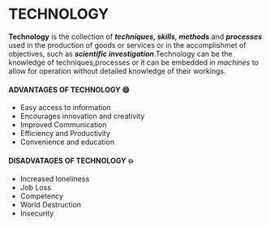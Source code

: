 
# TECHNOLOGY
**Technology** is the collection of **_techniques, skills, methods_** and **_processes_** used in the production of goods or services or in the accomplishmet of objectives, such as **_scientific investigation_**.Technology can be the knowledge of techniques,processes or it can be embedded in *machines* to allow for operation without detailed knowledge of their workings.

#### **ADVANTAGES OF TECHNOLOGY** :smile:
* Easy access to information
* Encourages innovation  and creativity
* Improved Communication
* Efficiency and Productivity
* Convenience and education

#### **DISADVATAGES OF TECHNOLOGY** :boom:
* Increased loneliness
* Job Loss
* Competency
* World Destruction
* Insecurity
